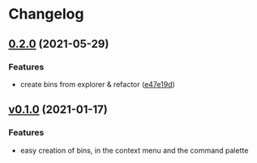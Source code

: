 # Changelog

## [0.2.0](https://www.github.com/readthedocs-fr/bin-client-vscode/compare/v0.1.0...v0.2.0) (2021-05-29)


### Features

* create bins from explorer & refactor ([e47e19d](https://www.github.com/readthedocs-fr/bin-client-vscode/commit/e47e19de0d70b126dd3ce29f7a67f81c78b5196d))

## [v0.1.0](https://github.com/readthedocs-fr/bin-client-discord/releases/tag/v0.1.0) (2021-01-17)

### Features

- easy creation of bins, in the context menu and the command palette
